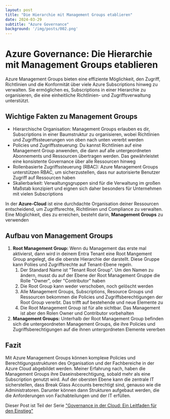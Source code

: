 ```yaml
---
layout: post
title: "Die Hierarchie mit Management Groups etablieren"
date: 2024-03-29
subtitle: "Azure Governance"
background: '/img/posts/002.png'
---
```

# Azure Governance: Die Hierarchie mit Management Groups etablieren

Azure Management Groups bieten eine effiziente Möglichkeit, den Zugriff, Richtlinien und die Konformität über viele Azure Subscriptions hinweg zu verwalten. Sie ermöglichen es, Subscriptions in einer Hierarchie zu organisieren, die eine einheitliche Richtlinien- und Zugriffsverwaltung unterstützt.

## Wichtige Fakten zu Management Groups

- Hierarchische Organisation: Management Groups erlauben es dir, Subscriptions in einer Baumstruktur zu organisieren, wobei Richtlinien und Zugriffssteuerungen von oben nach unten vererbt werden
- Policies und Zugriffssteuerung: Du kannst Richtlinien auf eine Management Group anwenden, die dann auf alle untergeordneten Abonnements und Ressourcen übertragen werden. Das gewährleistet eine konsistente Governance über alle Ressourcen hinweg
- Rollenbasierte Zugriffssteuerung (RBAC): Azure Management Groups unterstützen RBAC, um sicherzustellen, dass nur autorisierte Benutzer Zugriff auf Ressourcen haben
- Skalierbarkeit: Verwaltungsgruppen sind für die Verwaltung im großen Maßstab konzipiert und eignen sich daher besonders für Unternehmen mit vielen Subscriptions

In der **Azure-Cloud** ist eine durchdachte Organisation deiner Ressourcen entscheidend, um Zugriffsrechte, Richtlinien und Compliance zu verwalten. Eine Möglichkeit, dies zu erreichen, besteht darin, **Management Groups** zu verwenden

## Aufbau von Management Groups

1. **Root Management Group:** Wenn du Management das erste mal aktivierst, dann wird in deinem Entra Tenant eine Root Mangement Group angelegt, die die oberste Hierarchie der darstellt. Diese Gruppe kann Poliies und Zugriffsrechte auf Tenant-Ebene regeln.
   1. Der Standard Name ist "Tenant Root Group". Um den Namen zu ändern, musst du auf der Ebene der Root Management Gruppe die Rolle "Owner", oder "Contributor" haben
   2. Die Root Group kann weder verschoben, noch gelöscht werden
   3. Alle Management Groups, Subscriptions, Resource Groups und Ressourcen bekommen die Policies und Zugriffsberechtigungen der Root Group vererbt. Das trifft auf bestehende und neue Elemente zu
   4. Die Root Management Group ist für alle sichtbar. Das Management ist aber den Rolen Owner und Contributor vorbehalten
2. **Management Groups:** Unterhalb der Root Management Group befinden sich die untergeordneten Management Groups, die ihre Policies und Zugriffsberechtigungen auf die ihnen untergordneten Elemente vererben

## Fazit

Mit Azure Management Groups können komplexe Policies und Berechtigungsstrukturen des Organisation und der Fachbereiche in der Azure Cloud abgebildet werden. Meiner Erfahrung nach, haben die Management Groups ihre Daseinsberechtigung, sobald mehr als eine Subscription genutzt wird. Auf der obersten Ebene kann die zentrale IT sicherstellen, dass Break Glass Accounts berechtigt sind, genauso wie die Administratoren. Darunter können dann Strukturen aufgebaut werden, die die Anforderungen von Fachabteilungen und der IT erfüllen.

Dieser Post ist Teil der Serie ["Governance in der Cloud: Ein Leitfaden für den Einstieg"](2024-03-18-governance-in-der-cloud.md)
